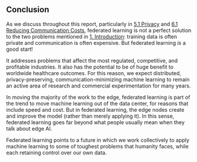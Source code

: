 ## Conclusion

As we discuss throughout this report, particularly in [5.1 Privacy](#privacy) and
[6.1 Reducing Communication Costs](#reducing-communication-costs), federated learning is not a perfect solution to the two
problems mentioned in [1. Introduction](#introduction): training data is often private and
communication is often expensive. But federated learning _is_ a good start!

It addresses problems that affect the most regulated, competitive, and
profitable industries. It also has the potential to be of huge benefit to
worldwide healthcare outcomes. For this reason, we expect distributed,
privacy-preserving, communication-minimizing machine learning to remain an
active area of research and commercial experimentation for many years.

In moving the majority of the work to the edge, federated learning is part of the
trend to move machine learning out of the data center, for reasons that include
speed and cost. But in federated learning, the edge nodes create and improve the
model (rather than merely applying it). In this sense, federated learning goes 
far beyond what people usually mean when they talk about edge AI. 

Federated learning points to a future in which we work collectively to
apply machine learning to some of toughest problems that humanity faces, while
each retaining control over our own data.
